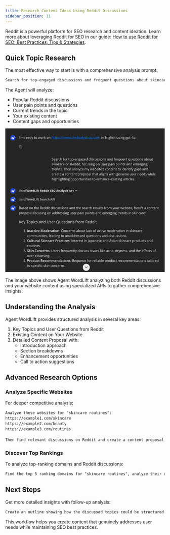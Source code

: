```yaml
---
title: Research Content Ideas Using Reddit Discussions
sidebar_position: 11
---
```


Reddit is a powerful platform for SEO research and content ideation. Learn more about leveraging Reddit for SEO in our guide: [How to use Reddit for SEO: Best Practices, Tips & Strategies](https://wordlift.io/blog/en/reddit-for-seo-best-practices/).

## Quick Topic Research

The most effective way to start is with a comprehensive analysis prompt:

```md className=wlx-send-to-agent
Search for top-engaged discussions and frequent questions about skincare routines on Reddit, focusing on user pain points and emerging trends. Then analyze my website's content to identify gaps and create a content proposal that aligns with genuine user needs while highlighting opportunities to enhance existing articles.
```

The Agent will analyze:

- Popular Reddit discussions
- User pain points and questions
- Current trends in the topic
- Your existing content
- Content gaps and opportunities

![Reddit Analysis Results](../images/agent-wordlift-reddit-analysis-api.png)

The image above shows Agent WordLift analyzing both Reddit discussions and your website content using specialized APIs to gather comprehensive insights.

## Understanding the Analysis

Agent WordLift provides structured analysis in several key areas:

1. Key Topics and User Questions from Reddit
2. Existing Content on Your Website
3. Detailed Content Proposal with:
   - Introduction approach
   - Section breakdowns
   - Enhancement opportunities
   - Call to action suggestions

## Advanced Research Options

### Analyze Specific Websites

For deeper competitive analysis:

```md className=wlx-send-to-agent
Analyze these websites for "skincare routines":
https://example1.com/skincare
https://example2.com/beauty
https://example3.com/routines

Then find relevant discussions on Reddit and create a content proposal.
```

### Discover Top Rankings

To analyze top-ranking domains and Reddit discussions:

```md className=wlx-send-to-agent
Find the top 5 ranking domains for "skincare routines", analyze their content, and compare with Reddit discussions to create a content proposal.
```

## Next Steps

Get more detailed insights with follow-up analysis:

```md className=wlx-send-to-agent
Create an outline showing how the discussed topics could be structured into a content series
```

This workflow helps you create content that genuinely addresses user needs while maintaining SEO best practices.
